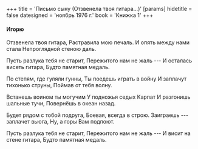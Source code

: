 +++
title = 'Письмо сыну (Отзвенела твоя гитара...)'
[params]
  hidetitle = false
  datesigned = 'ноябрь 1976 г.'
  book = 'Книжка 1'
+++
<!-- Письмо сыну -->

#### Игорю

Отзвенела твоя гитара,
Растравила мою печаль.
И опять между нами стала
Непроглядной стеною даль.

Пусть разлука тебя не старит,
Пережитого нам не жаль ---
И осталась висеть гитара,
Будто памятная медаль.

По степям, где гуляли гунны,
Ты поедешь играть в войну
И заплачут тихонько струны,
Поймав от тебя волну.

Встанешь воином ты могучим
У подножья седых Карпат
И разгонишь шальные тучи,
Повернёшь в океан назад.

Будет рядом с тобой подруга,
Боевая, всегда в строю.
Заиграешь --- заплачет вьюга,
Ну, а горы Вам подпоют.

Пусть разлука тебя не старит,
Пережитого нам не жаль ---
И висит на стене гитара,
Будто памятная медаль.

<!-- ноябрь 1976 г. -->
<!-- Книжка 1 -->
